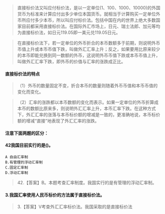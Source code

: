 >   直接标价法又叫应付标价法，是以一定单位(1、100、1000、10000)的外国货币为标准来计算应付出多少单位本国货币。就相当于计算购买一定单位外币所应付多少本币，所以叫应付标价法。包括中国在内的世界上绝大多数国家目前都采用直接标价法。在国际外汇市场上，日元、瑞士法郎、加元等均为直接标价法，如日元119.05即一美元兑119.05日元。

>   在直接标价法下，若一定单位的外币折合的本币数额多于前期，则说明外币币值上升或本币币值下跌，叫做外汇汇率上升；反之，如果要用比原来较少的本币即能兑换到同一数额的外币，这说明外币币值下跌或本币币值上升，叫做外汇汇率下跌，即外币的价值与汇率的涨跌成正比。


#### 直接标价法的特点
>   （1）外币的数量固定不变，折合本币的数量则随着外币币值和本币币值的变化而变化。

>   （2）汇率的涨跌都以本币数额的变化而表示。如果一定单位的外币折算成本币的数额比原来多，则说明外汇汇率上升，本币汇率下跌。在这种方式下，外汇汇率的涨落与本币标价额的增减是一致的，更准确地说，本币标价额的增减“直接”地表现了外汇汇率的涨跌。

#### 注意下面两题的区分：
#### 42我国目前实行的是()。
    A 自由汇率制
    B.有管理的浮动汇率制
    C.固定汇率制
    D.浮动汇率制
>   42.【答案】B。本题考查汇率制度。我国实行的是有管理的浮动汇率制。

#### 3.我国汇率使用人民币标价的方法属于直接标价法。
>   3.【答案】V考查外汇汇率标价法。我国采取的是直接标价法

